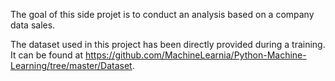The goal of this side projet is to conduct an analysis based on a company data sales. 

The dataset used in this project has been directly provided during a training.
It can be found at https://github.com/MachineLearnia/Python-Machine-Learning/tree/master/Dataset.

